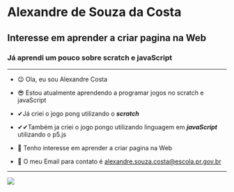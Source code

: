# **Alexandre de Souza da Costa**
## Interesse em aprender a criar pagina na Web
### Já aprendi um pouco sobre scratch e javaScript
---
- 😉 Ola, eu sou Alexandre Costa
- 😎 Estou atualmente aprendendo a programar jogos no scratch e javaScript
- ✔Já criei o jogo pong utilizando o ***scratch***
- ✔✔Também ja criei o jogo pongo utilizando linguagem em ***javaScript*** utilizando o p5.js
- 🤞 Tenho interesse em aprender a criar pagina na Web

- 📧 O meu Email para contato é alexandre.souza.costa@escola.pr.gov.br
- ---
![](https://media.tenor.com/BmrtdYBft7oAAAAi/espetto-espetto-cavaco.gif)

<!---
AlexandreCosta82/AlexandreCosta82 is a ✨ special ✨ repository because its `README.md` (this file) appears on your GitHub profile.
You can click the Preview link to take a look at your changes.
--->
